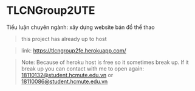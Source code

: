 # TLCNGroup2UTE
Tiểu luận chuyên ngành: xây dựng website bán đồ thể thao

> this project has already up to host

> link: https://tlcngroup2fe.herokuapp.com/

> Note: Because of heroku host is free so it sometimes break up. If it break up you can contact with me to open again: 18110132@student.hcmute.edu.vn or 18110086@student.hcmute.edu.vn
